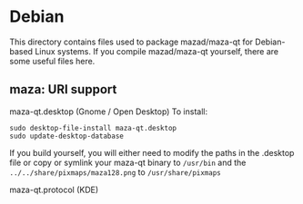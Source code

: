 
Debian
====================
This directory contains files used to package mazad/maza-qt
for Debian-based Linux systems. If you compile mazad/maza-qt yourself, there are some useful files here.

## maza: URI support ##


maza-qt.desktop  (Gnome / Open Desktop)
To install:

	sudo desktop-file-install maza-qt.desktop
	sudo update-desktop-database

If you build yourself, you will either need to modify the paths in
the .desktop file or copy or symlink your maza-qt binary to `/usr/bin`
and the `../../share/pixmaps/maza128.png` to `/usr/share/pixmaps`

maza-qt.protocol (KDE)

